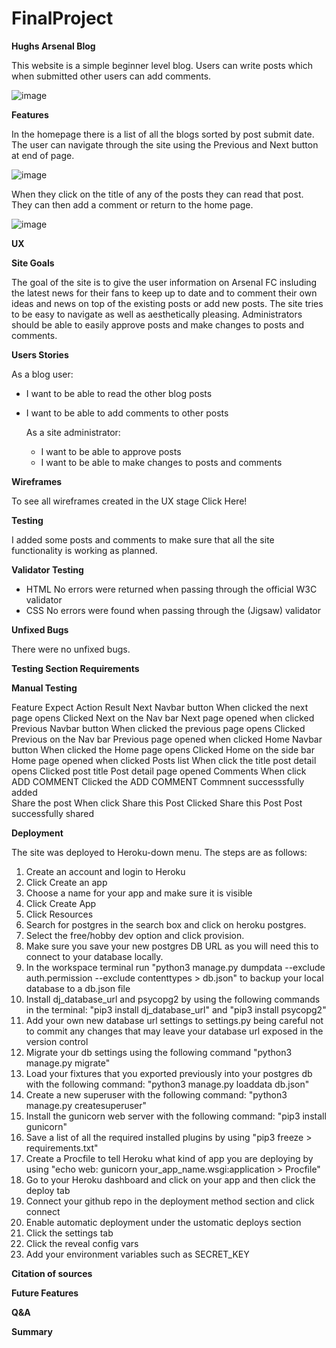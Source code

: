 # FinalProject

**Hughs Arsenal Blog**

This website is a simple beginner level blog. Users can write posts which when submitted other users can add comments.

![image](https://github.com/user-attachments/assets/f2a769fc-ac24-49d7-b6fe-50c5e1581dbe)

**Features**

In the homepage there is a list of all the blogs sorted by post submit date. The user can navigate through the site using the Previous and Next button at end of page. 

![image](https://github.com/user-attachments/assets/f6e41334-b76c-4dfc-9850-fb3dd92e004a)

When they click on the title of any of the posts they can read that post. They can then add a comment or return to the home page.

![image](https://github.com/user-attachments/assets/888773cf-92f8-4184-8691-8403620648b2)

**UX**

**Site Goals**

The goal of the site is to give the user information on Arsenal FC insluding the latest news for their fans to keep up to date and to comment their own ideas and news on top of the existing posts or add new posts. The site tries to be easy to navigate as well as aesthetically pleasing. Administrators should be able to easily approve posts and make changes to posts and comments.

**Users Stories**

As a blog user:

* I want to be able to read the other blog posts
* I want to be able to add comments to other posts

  As a site administrator:

  * I want to be able to approve posts
  * I want to be able to make changes to posts and comments

**Wireframes**

To see all wireframes created in the UX stage Click Here!

**Testing**

I added some posts and comments to make sure that all the site functionality is working as planned.

**Validator Testing**

* HTML
No errors were returned when passing through the official W3C validator
* CSS
No errors were found when passing through the (Jigsaw) validator

**Unfixed Bugs**

There were no unfixed bugs.

**Testing Section Requirements**

**Manual Testing**

Feature                    Expect                                 Action                             Result
Next Navbar button        When clicked the next page opens        Clicked Next on the Nav bar        Next page opened when clicked
Previous Navbar button    When clicked the previous page opens    Clicked Previous on the Nav bar    Previous page opened when clicked
Home Navbar button        When clicked the Home page opens        Clicked Home on the side bar       Home page opened when clicked
Posts list                When click the title post detail opens  Clicked post title                 Post detail page opened
Comments                  When click ADD COMMENT                  Clicked the ADD COMMENT            Commnent successsfully added        
Share the post            When click Share this Post              Clicked Share this Post            Post successfully shared

**Deployment**

The site was deployed to Heroku-down menu. The steps are as follows:
1. Create an account and login to Heroku
2. Click Create an app
3. Choose a name for your app and make sure it is visible
4. Click Create App
5. Click Resources
6. Search for postgres in the search box and click on heroku postgres.
7. Select the free/hobby dev option and click provision.
8. Make sure you save your new postgres DB URL as you will need this to connect to your database locally.
9. In the workspace terminal run "python3 manage.py dumpdata --exclude auth.permission --exclude contenttypes > db.json" to backup your local database  to a db.json file
10. Install dj_database_url and psycopg2 by using the following commands in the terminal: "pip3 install dj_database_url" and "pip3 install psycopg2"
11. Add your own new database url settings to settings.py being careful not to commit any changes that may leave your database url exposed in the version control
12. Migrate your db settings using the following command "python3 manage.py migrate"
13. Load your fixtures that you exported previously into your postgres db with the following command: "python3 manage.py loaddata db.json"
14. Create a new superuser with the following command: "python3 manage.py createsuperuser"
15. Install the gunicorn web server with the following command: "pip3 install gunicorn"
16. Save a list of all the required installed plugins by using "pip3 freeze > requirements.txt"
17. Create a Procfile to tell Heroku what kind of app you are deploying by using "echo web: gunicorn your_app_name.wsgi:application > Procfile"
18. Go to your Heroku dashboard and click on your app and then click the deploy tab
19. Connect your github repo in the deployment method section and click connect
20. Enable automatic deployment under the ustomatic deploys section
21. Click the settings tab
22. Click the reveal config vars
23. Add your environment variables such as SECRET_KEY 

**Citation of sources**



**Future Features**


**Q&A**


**Summary**
